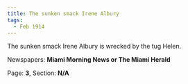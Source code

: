 ```yaml
---  
title: The sunken smack Irene Albury  
tags:  
  - Feb 1914  
---  
```

  
The sunken smack Irene Albury is wrecked by the tug Helen.  
  
Newspapers: **Miami Morning News or The Miami Herald**  
  
Page: **3**, Section: **N/A** 
